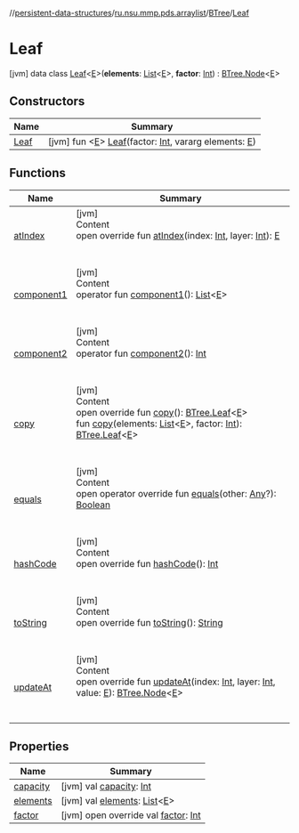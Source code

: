 //[persistent-data-structures](../../../index.md)/[ru.nsu.mmp.pds.arraylist](../../index.md)/[BTree](../index.md)/[Leaf](index.md)



# Leaf  
 [jvm] data class [Leaf](index.md)<[E](index.md)>(**elements**: [List](https://kotlinlang.org/api/latest/jvm/stdlib/kotlin.collections/-list/index.html)<[E](index.md)>, **factor**: [Int](https://kotlinlang.org/api/latest/jvm/stdlib/kotlin/-int/index.html)) : [BTree.Node](../-node/index.md)<[E](index.md)>    


## Constructors  
  
|  Name|  Summary| 
|---|---|
| <a name="ru.nsu.mmp.pds.arraylist/BTree.Leaf/Leaf/#kotlin.Int#kotlin.Array[TypeParam(bounds=[kotlin.Any?])]/PointingToDeclaration/"></a>[Leaf](-leaf.md)| <a name="ru.nsu.mmp.pds.arraylist/BTree.Leaf/Leaf/#kotlin.Int#kotlin.Array[TypeParam(bounds=[kotlin.Any?])]/PointingToDeclaration/"></a> [jvm] fun <[E](index.md)> [Leaf](-leaf.md)(factor: [Int](https://kotlinlang.org/api/latest/jvm/stdlib/kotlin/-int/index.html), vararg elements: [E](index.md))   <br>


## Functions  
  
|  Name|  Summary| 
|---|---|
| <a name="ru.nsu.mmp.pds.arraylist/BTree.Leaf/atIndex/#kotlin.Int#kotlin.Int/PointingToDeclaration/"></a>[atIndex](at-index.md)| <a name="ru.nsu.mmp.pds.arraylist/BTree.Leaf/atIndex/#kotlin.Int#kotlin.Int/PointingToDeclaration/"></a>[jvm]  <br>Content  <br>open override fun [atIndex](at-index.md)(index: [Int](https://kotlinlang.org/api/latest/jvm/stdlib/kotlin/-int/index.html), layer: [Int](https://kotlinlang.org/api/latest/jvm/stdlib/kotlin/-int/index.html)): [E](index.md)  <br><br><br>
| <a name="ru.nsu.mmp.pds.arraylist/BTree.Leaf/component1/#/PointingToDeclaration/"></a>[component1](component1.md)| <a name="ru.nsu.mmp.pds.arraylist/BTree.Leaf/component1/#/PointingToDeclaration/"></a>[jvm]  <br>Content  <br>operator fun [component1](component1.md)(): [List](https://kotlinlang.org/api/latest/jvm/stdlib/kotlin.collections/-list/index.html)<[E](index.md)>  <br><br><br>
| <a name="ru.nsu.mmp.pds.arraylist/BTree.Leaf/component2/#/PointingToDeclaration/"></a>[component2](component2.md)| <a name="ru.nsu.mmp.pds.arraylist/BTree.Leaf/component2/#/PointingToDeclaration/"></a>[jvm]  <br>Content  <br>operator fun [component2](component2.md)(): [Int](https://kotlinlang.org/api/latest/jvm/stdlib/kotlin/-int/index.html)  <br><br><br>
| <a name="ru.nsu.mmp.pds.arraylist/BTree.Leaf/copy/#/PointingToDeclaration/"></a>[copy](copy.md)| <a name="ru.nsu.mmp.pds.arraylist/BTree.Leaf/copy/#/PointingToDeclaration/"></a>[jvm]  <br>Content  <br>open override fun [copy](copy.md)(): [BTree.Leaf](index.md)<[E](index.md)>  <br>fun [copy](copy.md)(elements: [List](https://kotlinlang.org/api/latest/jvm/stdlib/kotlin.collections/-list/index.html)<[E](index.md)>, factor: [Int](https://kotlinlang.org/api/latest/jvm/stdlib/kotlin/-int/index.html)): [BTree.Leaf](index.md)<[E](index.md)>  <br><br><br>
| <a name="kotlin/Any/equals/#kotlin.Any?/PointingToDeclaration/"></a>[equals](../../../ru.nsu.mmp.pds.map/-persistent-map/index.md#%5Bkotlin%2FAny%2Fequals%2F%23kotlin.Any%3F%2FPointingToDeclaration%2F%5D%2FFunctions%2F-1858318713)| <a name="kotlin/Any/equals/#kotlin.Any?/PointingToDeclaration/"></a>[jvm]  <br>Content  <br>open operator override fun [equals](../../../ru.nsu.mmp.pds.map/-persistent-map/index.md#%5Bkotlin%2FAny%2Fequals%2F%23kotlin.Any%3F%2FPointingToDeclaration%2F%5D%2FFunctions%2F-1858318713)(other: [Any](https://kotlinlang.org/api/latest/jvm/stdlib/kotlin/-any/index.html)?): [Boolean](https://kotlinlang.org/api/latest/jvm/stdlib/kotlin/-boolean/index.html)  <br><br><br>
| <a name="kotlin/Any/hashCode/#/PointingToDeclaration/"></a>[hashCode](../../../ru.nsu.mmp.pds.map/-persistent-map/index.md#%5Bkotlin%2FAny%2FhashCode%2F%23%2FPointingToDeclaration%2F%5D%2FFunctions%2F-1858318713)| <a name="kotlin/Any/hashCode/#/PointingToDeclaration/"></a>[jvm]  <br>Content  <br>open override fun [hashCode](../../../ru.nsu.mmp.pds.map/-persistent-map/index.md#%5Bkotlin%2FAny%2FhashCode%2F%23%2FPointingToDeclaration%2F%5D%2FFunctions%2F-1858318713)(): [Int](https://kotlinlang.org/api/latest/jvm/stdlib/kotlin/-int/index.html)  <br><br><br>
| <a name="kotlin/Any/toString/#/PointingToDeclaration/"></a>[toString](../../../ru.nsu.mmp.pds.map/-persistent-map/index.md#%5Bkotlin%2FAny%2FtoString%2F%23%2FPointingToDeclaration%2F%5D%2FFunctions%2F-1858318713)| <a name="kotlin/Any/toString/#/PointingToDeclaration/"></a>[jvm]  <br>Content  <br>open override fun [toString](../../../ru.nsu.mmp.pds.map/-persistent-map/index.md#%5Bkotlin%2FAny%2FtoString%2F%23%2FPointingToDeclaration%2F%5D%2FFunctions%2F-1858318713)(): [String](https://kotlinlang.org/api/latest/jvm/stdlib/kotlin/-string/index.html)  <br><br><br>
| <a name="ru.nsu.mmp.pds.arraylist/BTree.Leaf/updateAt/#kotlin.Int#kotlin.Int#TypeParam(bounds=[kotlin.Any?])/PointingToDeclaration/"></a>[updateAt](update-at.md)| <a name="ru.nsu.mmp.pds.arraylist/BTree.Leaf/updateAt/#kotlin.Int#kotlin.Int#TypeParam(bounds=[kotlin.Any?])/PointingToDeclaration/"></a>[jvm]  <br>Content  <br>open override fun [updateAt](update-at.md)(index: [Int](https://kotlinlang.org/api/latest/jvm/stdlib/kotlin/-int/index.html), layer: [Int](https://kotlinlang.org/api/latest/jvm/stdlib/kotlin/-int/index.html), value: [E](index.md)): [BTree.Node](../-node/index.md)<[E](index.md)>  <br><br><br>


## Properties  
  
|  Name|  Summary| 
|---|---|
| <a name="ru.nsu.mmp.pds.arraylist/BTree.Leaf/capacity/#/PointingToDeclaration/"></a>[capacity](index.md#%5Bru.nsu.mmp.pds.arraylist%2FBTree.Leaf%2Fcapacity%2F%23%2FPointingToDeclaration%2F%5D%2FProperties%2F-1858318713)| <a name="ru.nsu.mmp.pds.arraylist/BTree.Leaf/capacity/#/PointingToDeclaration/"></a> [jvm] val [capacity](index.md#%5Bru.nsu.mmp.pds.arraylist%2FBTree.Leaf%2Fcapacity%2F%23%2FPointingToDeclaration%2F%5D%2FProperties%2F-1858318713): [Int](https://kotlinlang.org/api/latest/jvm/stdlib/kotlin/-int/index.html)   <br>
| <a name="ru.nsu.mmp.pds.arraylist/BTree.Leaf/elements/#/PointingToDeclaration/"></a>[elements](elements.md)| <a name="ru.nsu.mmp.pds.arraylist/BTree.Leaf/elements/#/PointingToDeclaration/"></a> [jvm] val [elements](elements.md): [List](https://kotlinlang.org/api/latest/jvm/stdlib/kotlin.collections/-list/index.html)<[E](index.md)>   <br>
| <a name="ru.nsu.mmp.pds.arraylist/BTree.Leaf/factor/#/PointingToDeclaration/"></a>[factor](factor.md)| <a name="ru.nsu.mmp.pds.arraylist/BTree.Leaf/factor/#/PointingToDeclaration/"></a> [jvm] open override val [factor](factor.md): [Int](https://kotlinlang.org/api/latest/jvm/stdlib/kotlin/-int/index.html)   <br>

